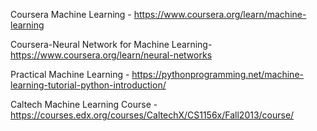 Coursera Machine Learning - https://www.coursera.org/learn/machine-learning

Coursera-Neural Network for Machine Learning-https://www.coursera.org/learn/neural-networks

Practical Machine Learning - https://pythonprogramming.net/machine-learning-tutorial-python-introduction/

Caltech Machine Learning Course - https://courses.edx.org/courses/CaltechX/CS1156x/Fall2013/course/






